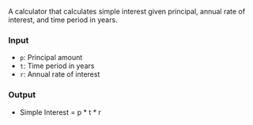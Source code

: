 

A calculator that calculates simple interest given principal, annual rate of interest, and time period in years.

### Input

- `p`: Principal amount
- `t`: Time period in years
- `r`: Annual rate of interest

### Output

- Simple Interest = p * t * r
